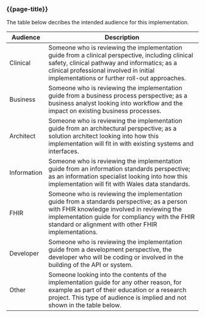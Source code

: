 ### {{page-title}}

The table below decribes the intended audience for this implementation. 

|Audience|Description|
|-|-|
|Clinical|Someone who is reviewing the implementation guide from a clinical perspective, including clinical safety, clinical pathway and informatics; as a clinical professional involved in initial implementations or further roll-out approaches.|
|Business|Someone who is reviewing the implementation guide from a business process perspective; as a business analyst looking into workflow and the impact on existing business processes.|
|Architect|Someone who is reviewing the implementation guide from an architectural perspective; as a solution architect looking into how this implementation will fit in with existing systems and interfaces.|
|Information|Someone who is reviewing the implementation guide from an information standards perspective; as an information specialist looking into how this implementation will fit with Wales data standards.|
|FHIR|Someone who is reviewing the implementation guide from a standards perspective; as a person with FHIR knowledge involved in reviewing the implementation guide for compliancy with the FHIR standard or alignment with other FHIR implementations.|
|Developer|Someone who is reviewing the implementation guide from a development perspective, the developer who will be coding or involved in the building of the API or system.|
|Other|Someone looking into the contents of the implementation guide for any other reason, for example as part of their education or a research project. This type of audience is implied and not shown in the table below.|
